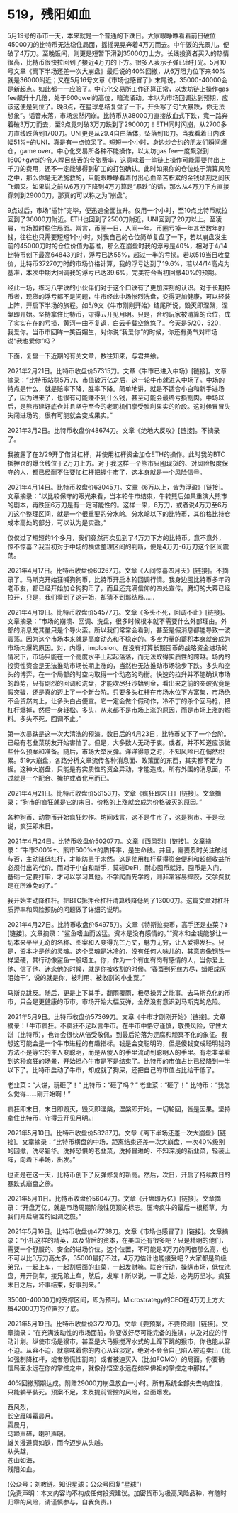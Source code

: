 # 519，残阳如血

5月19号的币市一天，本来就是一个普通的下跌日。大家眼睁睁看着前日破位45000刀的比特币无法稳住局面，摇摇晃晃奔着4万刀而去。中午饭的光景儿，便破了4万刀。至晚饭间，则更是短暂下滑到35000刀上方。长线投资者买入的热情很高，比特币很快拉回到了接近4万刀的下方。很多人表示子弹已经打光。5月10号文章《离下半场还差一次大崩盘》最后说的40%回撤，从6万阻力位下来40%就是36000附近；又在5月16号文章《市场也感冒了》末尾说，35000-40000会是新起点。如此都一一应验了。中心化交易所工作还算正常，以太坊链上操作gas fee飙升十几倍，处于600gwei的高位，暗流涌动。本以为市场回调达到预期，应该这便是到位了。晚8点，在星球总结复盘了一下，开头写了句“大暴跌，你无法想象”。话音未落，市场忽然闪崩。比特币从38000刀直接放血式下跌，竟一路奔着破3万刀而去，至9点竟刺破3万刀跌到了29000刀！ETH同时闪崩，从2700多刀直线跌落到1700刀。UNI更是从29.4自由落体，坠落到16刀。当我看着日内跌幅51%+的UNI，真是有一点惊呆了。短短一个小时，身边炒合约的朋友们瞬间爆仓，game over。中心化交易所各种不能操作，以太坊gas fee一度飙涨到1600+gwei的令人瞠目结舌的夸张费率，这意味着一笔链上操作可能需要付出上千刀的费用，还不一定能够得到矿工的打包确认。此时如果你的仓位处于清算风险之中，那么你是无法施救的，只能眼睁睁看着付出心血辛苦积累的金钱顷刻之间灰飞烟灭。如果说之前从6万刀下降到4万刀算是“暴跌”的话，那么从4万刀下方直接穿刺到29000刀，那真的可以称之为“崩盘”。

9点过后，市场“插针”完毕，便迅速全面拉升。仅用一个小时，至10点比特币就拉回到了36000刀附近。ETH也回到了2500刀附近，UNI回到了20刀以上。至凌晨，市场暂时稳住局面。常言，币圈一日，人间一年。币圈亏掉一年甚至数年的钱，往往也只需要短短1个小时。对我自己的仓位简单复盘了一下，若以崩盘发生前的45000刀时的仓位价值为基准，那么在崩盘时我的浮亏是40%，相对于4/14比特币创下最高64843刀时，浮亏已达55%，超过一半的亏损。若以519当日收盘价，比特币37270刀时的市场价格计算，我的浮亏达到了19.6%，若以4/14高点为基准，本次中期大回调我的浮亏已达39.6%，完美符合当初回撤40%的预期。

经此一场，练习八字诀的小伙伴们对于这个口诀有了更加深刻的认识。对于长期持币者，现货的浮亏都不是问题，牛市经此中场惨烈洗盘，变得更加健康，可以轻装上阵，开启下半场的旅程。如5/9文《牛市刚刚开始》结尾所说，毁灭即涅槃，涅槃即开始。坚持拿住比特币，守得云开见月明。只是，合约玩家被清算的仓位，成了实实在在的亏损，黄河一曲不复返，白云千载空悠悠了。今天是5/20，520，我爱你。当币市回眸一笑百媚生，对你说“我爱你”的时候，你还有勇气对市场说“我也爱你”吗？

下面，复盘一下近期的有关文章，数往知来，与君共飨。

2021年2月21日。比特币收盘价57315刀。文章《牛市已进入中场》[链接]。文章摘录：“比特币站稳5万刀、市值破万亿之后，这一轮牛市就进入中场了。中场的特点是什么，就是赔率下降，胜率下降。简单地讲，就是不适合小白和新手进场了，因为进来了，也很有可能赚不到什么钱，甚至可能会最终亏损割肉。中场以后，是熊市建好底仓并且坚守至今的老司机们享受胜利果实的阶段。这时候冒冒失失闯进场的，很有可能就会变成果实。”

2021年3月2日。比特币收盘价48674刀。文章《绝地大反攻》[链接]。不摘录了。

我披露了在2/29开了借贷杠杆，并使用杠杆资金加仓ETH的操作。此时我的BTC抵押仓的爆仓线位于2万刀上方。对于我这样一个熊市只囤现货的、对风险极度保守的人，都已经耐不住要加杠杆把握牛市了，这本身就是一个风险信号。

2021年4月14日。比特币收盘价63045刀。文章《6万以上，皆为浮盈》[链接]。文章摘录：“以比较保守的眼光来看，当本轮牛市结束，牛转熊后如果重演大熊市的剧本，再跌回6万刀是有一定可能性的。这样一来，6万刀，或者说4万刀至6万刀这个整理区间，就是一个很重要的分水岭。分水岭以下的比特币，其价格比持仓成本高处的部分，可以认为是实盈。”

仅仅过了短短的1个多月，我们竟然再次见到了4万刀下方的比特币。意不意外，惊不惊喜？我当初对于中场的横盘整理区间的判断，便是4万刀-6万刀这个区间震荡。

2021年4月17日。比特币收盘价60267刀。文章《人间惊喜四月天》[链接]。不摘录了。马斯克开始狂喊狗狗币，比特币开启本轮回调行情。我身边囤比特币多年的老币友，都已经开始加仓狗狗币了，而且还充满信仰的四处宣传。魔幻的大幕已经拉开，只是，我们看到了这开始，却猜不到那结局……

2021年4月19日。比特币收盘价54577刀。文章《多头不死，回调不止》[链接]。文章摘录：“市场的崩溃、回调、洗盘，很多时候根本就不需要什么外部理由。外部的消息充其量只是个导火索。所以我们常常会看到，甚至是假消息都能导致一波震荡。因为这个市场本来就是高度动态和不稳定的。多空力量的蓄积本身就会成为市场内爆的原因。对，内爆，implosion。在没有打算长期囤币的战略资金进场的情况下，市场只能在一个高度水平上起起落落，而无法取得实质性的跨越。场内的投资性资金是无法推动市场长期上涨的，当然也无法推动市场稳步下跌。多头和空头的博弈，在一个局部的时空内取得一个动态的均衡。快速的拉升并不能确认市场的趋势，只有剧烈的回调和洗盘，才能吹尽狂沙始到金，看出来之前的突破究竟是假突破，还是真的迈上了一个新台阶。只要多头杠杆在市场水位下方富集，市场绝不会贸然向上，让多头白占便宜。它一定会做个假动作，冷不丁的杀个回马枪，把杠杆爆掉，然后一身轻松。多头，从来都不是市场上涨的原因，而是市场上涨的燃料。多头不死，回调不止。”

第一次暴跌是这一次大清洗的预演。数日后的4月23日，比特币又下了一个台阶。已经有老韭菜朋友开始害怕了。但是，大多数人无动于衷。或者，并不知道应该做些什么预案和准备。随后，市场大举反弹。洋洋得意之时，不知风险已在悄然积累。519大崩盘，各路分析文章流传各种消息面、政策面的东西，其实都不足为据。这种大崩盘，只能是有实质性的资金异动，才能造成。所有外围的消息面，不过就是一个配合、掩护或者化用而已。

2021年4月21日。比特币收盘价56153刀。文章《疯狂即末日》[链接]。文章摘录：“狗市的疯狂就是它的末日。价格的上涨就会成为价格破灭的原因。”

各种狗币、动物币开始疯狂炒作。坊间戏言，这不是牛市了，这是狗市。于是我说，疯狂即末日。

2021年4月24日。比特币收盘价50207刀。文章《西风烈》[链接]。文章摘录：“牛市300%+、熊市500%+的质押率，是生命线。并且，需要及时关注破线与否，主动降低杠杆，才能防患于未然。这是使用杠杆获得资金便利和超额收益所必须付出的代价。而对于小白和新手，莫碰DeFi，耐心囤币就好。囤币是入门，基础一定要打牢，才可以学习其他。不学爬而先学跑，则非常容易摔跤，交学费就是在所难免的了。”

我开始主动降杠杆。把BTC抵押仓杠杆清算线降低到了13000刀。这篇文章对杠杆质押率和风险预防的问题做了详细的说明。

2021年4月27日。比特币收盘价54975刀。文章《特斯拉卖币，高手还是韭菜？》[链接]。文章摘录：“鲨鱼嗜血而凶猛。资本是没有感情的。”“资本和金钱能够让一切本来平平无奇的名称、图案和人变得光芒万丈，魅力无穷，让人爱得发狂。只是，资本才是他的灵魂。这个灵魂是冰冷的，没有任何人味儿的，其意志像钢铁一样坚硬，其行动像鲨鱼一般嗜血。你，作为一个有血有肉有感情的人，当你爱上他、信了他、迷恋他的时候，就是你被收割的时候。‘春蚕到死丝方尽，蜡炬成灰泪始干’，说的就是你，被利用、被收割的小韭菜。”

马斯克跳反。随后，更是上下其手，翻雨覆雨，极尽操弄之能事。去马斯克化的币市，只会是更健康的币市。市场开始大幅反弹，全然没有意识到马斯克的危险。

2021年5月9日。比特币收盘价57369刀。文章《牛市才刚刚开始》[链接]。文章摘录：「牛市疯狂。不疯狂不足以言牛市。在牛市中恪守谨慎，敬畏风险，守住大饼（比特币），也许会很快从倍受敬佩，到最后沦落为迂腐和顽冥不化的象征。我想这可能会是一个牛市进程的有趣指标。钱是会变聪明的，但是傻钱变成聪明钱的方法不是等它的主人变聪明，而是从傻人的手里流动到聪明人的手里。有老韭菜看到这种疯狂的场景，开始担心牛市是不是结束了。比特币的市值占比已经降到一半以下了。比特币启动了牛市，却成就了狗屎，还把自己的市值占比给干低了。

老韭菜：“大饼，玩砸了！”
比特币：“砸了吗？”
老韭菜：“砸了！”
比特币：“我怎么觉得……刚开始啊！”

疯狂即末日，末日即毁灭，毁灭即涅槃，涅槃即开始。一切轮回，皆是因果。坚持拿住比特币，守得云开见月明。」

2021年5月10日。比特币收盘价58287刀。文章《离下半场还差一次大崩盘》[链接]。文章摘录：“比特币横盘的中场，距离结束还差一次大崩盘，一次40%级别的回撤，洗尽铅华。洗掉恐惧的老韭菜，洗掉冒进的、不知深浅的新韭菜，轻装上阵，向着下半场，出发。”

也正是在这一天，比特币创下了反弹修复的新高。然后，次日，开启了持续数日的暴跌式崩盘之旅。

2021年5月11日。比特币收盘价56047刀。文章《开盘即万亿》[链接]。文章摘录：“开盘万亿，就是市场周期阶段性见顶的标志。压垮疯牛的最后一根稻草，为我们开启痛苦的回调之旅。”

2021年5月16日。比特币收盘价47738刀。文章《市场也感冒了》[链接]。文章摘录：“小扎这样的精英，以及背后的资本，在美国还有很多吧？只是精明的他们，需要一个舒服的、安全的进场价位。这个位置，不可能是3万刀的两倍那么高，也不可以比3万刀高太多，35000最好不过，4万刀估计也能接受吧？大家都是阶级弟兄，一起上车，一起割后面的韭菜，一起发财嘛。联合行动，操纵市场，低位洗盘，开开倒车，接兄弟上车，然后，发车！所以说，一事之始，必先历坚冰。疯狂末日之后，坏事结束，好事到来。”

35000-40000刀的支撑区间，即为预判。Microstrategy的CEO在4万刀上方大概42000刀的位置抄了底。

2021年5月19日。比特币收盘价37270刀。文章《要预案，不要预测》[链接]。文章摘录：“在充满波动性的市场面前，你要做好尽可能完备的推演，以及对应的行动计划。纵使市场是猴市，甚至是大马猴搅浑水式的上蹿下跳的猴市，你也能从容不迫。从容不迫，就意味着你的内心从容淡定，绝对不会令自己陷入被迫卖出（比如强制降杠杆，或者恐慌性割肉）或者被迫买入（比如FOMO）的局面。你要确信局面永远在你的掌控之中，就像孙悟空永远在如来佛祖的掌控之中那样。”

40%回撤预期达成。附赠29000刀崩盘放血一小时。所有系统全部失去响应性，只能躺平装死。预案不足，未及提前管控的风险，全面爆发。

西风烈，\
长空雁叫霜晨月。\
霜晨月，\
马蹄声碎，喇叭声咽。\
雄关漫道真如铁，而今迈步从头越。\
从头越，\
苍山如海，\
残阳如血。

(公众号：刘教链。知识星球：公众号回复“星球”) \
(免责声明：本文内容均不构成任何投资建议。加密货币为极高风险品种，有随时归零的风险，请谨慎参与，自我负责。)
